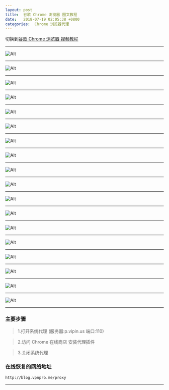 ```yaml
---
layout: post
title:  谷歌 Chrome 浏览器 图文教程
date:   2018-07-19 02:05:38 +0800
categories:  Chrome 浏览器代理
---
```


切换到[谷歌 Chrome 浏览器 视频教程](/2018/07/chrome/ "Chrome")

****
![Alt ](/assets/images/chrome/chrome1.png "")
****
![Alt ](/assets/images/chrome/chrome2.png "")
****
![Alt ](/assets/images/chrome/chrome3.png "")
****
![Alt ](/assets/images/chrome/chrome4.png "")
****
![Alt ](/assets/images/chrome/chrome5.png "")
****
![Alt ](/assets/images/chrome/chrome6.png "")
****
![Alt ](/assets/images/chrome/chrome7.png "")
****
![Alt ](/assets/images/chrome/chrome8.png "")
****
![Alt ](/assets/images/chrome/chrome9.png "")
****
![Alt ](/assets/images/chrome/chrome10.png "")
****
![Alt ](/assets/images/chrome/chrome11.png "")
****
![Alt ](/assets/images/chrome/chrome12.png "")
****
![Alt ](/assets/images/chrome/chrome13.png "")
****
![Alt ](/assets/images/chrome/chrome14.png "")
****
![Alt ](/assets/images/chrome/chrome15.png "")
****
![Alt ](/assets/images/chrome/chrome16.png "")
****
![Alt ](/assets/images/chrome/chrome17.png "")
****
![Alt ](/assets/images/chrome/chrome18.png "")
****

### 主要步骤

>1.打开系统代理 (服务器:p.vipin.us 端口:110)

>2.访问 Chrome 在线商店 安装代理插件

>3.关闭系统代理

### 在线恢复的网络地址

```
http://blog.vpnpro.me/proxy
```
****
